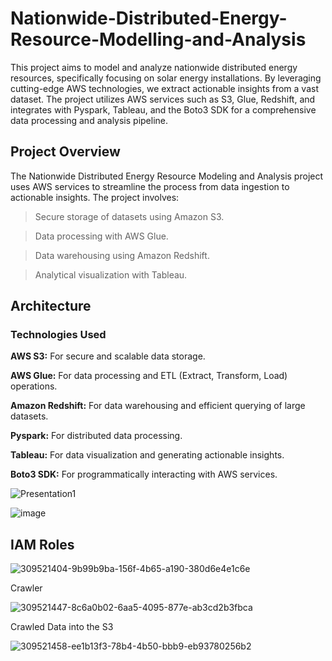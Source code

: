 # Nationwide-Distributed-Energy-Resource-Modelling-and-Analysis
This project aims to model and analyze nationwide distributed energy resources, specifically focusing on solar energy installations. By leveraging cutting-edge AWS technologies, we extract actionable insights from a vast dataset. The project utilizes AWS services such as S3, Glue, Redshift, and integrates with Pyspark, Tableau, and the Boto3 SDK for a comprehensive data processing and analysis pipeline.


## Project Overview
The Nationwide Distributed Energy Resource Modeling and Analysis project uses AWS services to streamline the process from data ingestion to actionable insights. 
The project involves:

> Secure storage of datasets using Amazon S3.

> Data processing with AWS Glue.

> Data warehousing using Amazon Redshift.

> Analytical visualization with Tableau.


## Architecture
### Technologies Used
**AWS S3:** For secure and scalable data storage.

**AWS Glue:** For data processing and ETL (Extract, Transform, Load) operations.

**Amazon Redshift:** For data warehousing and efficient querying of large datasets.

**Pyspark:** For distributed data processing.

**Tableau:** For data visualization and generating actionable insights.

**Boto3 SDK:** For programmatically interacting with AWS services.

![Presentation1](https://github.com/Atharv1604/Nationwide-Distributed-Energy-Resource-Modelling-and-Analysis/assets/78715129/9dab9b56-1604-4359-a0f1-b37ae0759688)

![image](https://github.com/Atharv1604/Nationwide-Distributed-Energy-Resource-Modelling-and-Analysis/assets/78715129/5b162288-33e4-4800-b3e8-1a0dfbb71d92)

## IAM Roles

![309521404-9b99b9ba-156f-4b65-a190-380d6e4e1c6e](https://github.com/Atharv1604/Nationwide-Distributed-Energy-Resource-Modelling-and-Analysis/assets/78715129/84460986-adf9-4668-878a-2a0974e190b7)

Crawler

![309521447-8c6a0b02-6aa5-4095-877e-ab3cd2b3fbca](https://github.com/Atharv1604/Nationwide-Distributed-Energy-Resource-Modelling-and-Analysis/assets/78715129/99302b6b-47f8-462f-b51c-987c1e7d2def)

Crawled Data into the S3

![309521458-ee1b13f3-78b4-4b50-bbb9-eb93780256b2](https://github.com/Atharv1604/Nationwide-Distributed-Energy-Resource-Modelling-and-Analysis/assets/78715129/10d7e81f-b663-476e-89b5-452205ca459a)


